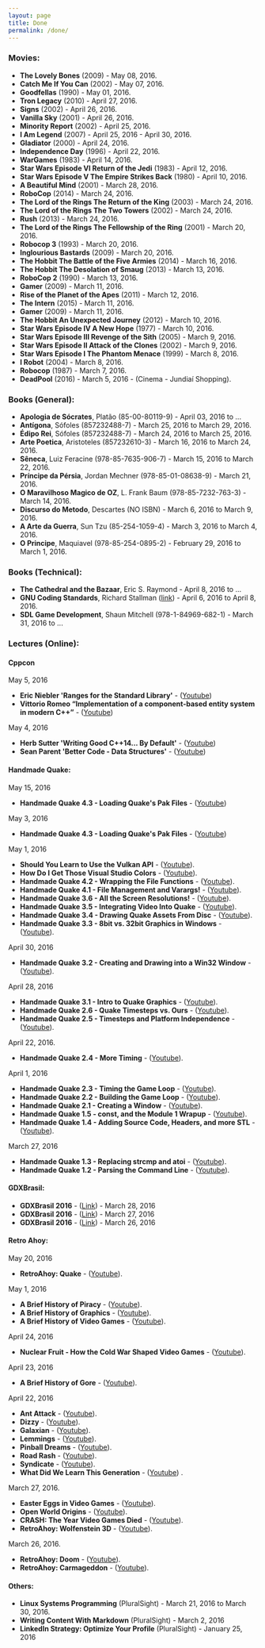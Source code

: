 ```yaml
---
layout: page
title: Done
permalink: /done/
---
```


<!-- ####################################################################### -->

### Movies:

* **The Lovely Bones**                                 (2009) - May   08, 2016.
* **Catch Me If You Can**                              (2002)  - May   07, 2016.
* **Goodfellas**                                       (1990) - May   01, 2016.
* **Tron Legacy**                                      (2010) - April 27, 2016.
* **Signs**                                            (2002) - April 26, 2016.
* **Vanilla Sky**                                      (2001) - April 26, 2016.
* **Minority Report**                                  (2002) - April 25, 2016. 
* **I Am Legend**                                      (2007) - April 25, 2016 - April 30, 2016.
* **Gladiator**                                        (2000) - April 24, 2016.
* **Independence Day**                                 (1996) - April 22, 2016.
* **WarGames**                                         (1983) - April 14, 2016.
* **Star Wars Episode VI Return of the Jedi**          (1983) - April 12, 2016.
* **Star Wars Episode V The Empire Strikes Back**      (1980) - April 10, 2016.
* **A Beautiful Mind**                                 (2001) - March 28, 2016.
* **RoboCop**                                          (2014) - March 24, 2016.
* **The Lord of the Rings The Return of the King**     (2003) - March 24, 2016.
* **The Lord of the Rings The Two Towers**             (2002) - March 24, 2016.
* **Rush**                                             (2013) - March 24, 2016.
* **The Lord of the Rings The Fellowship of the Ring** (2001) - March 20, 2016.
* **Robocop 3**                                        (1993) - March 20, 2016.
* **Inglourious Bastards**                             (2009) - March 20, 2016.
* **The Hobbit The Battle of the Five Armies**         (2014) - March 16, 2016.
* **The Hobbit The Desolation of Smaug**               (2013) - March 13, 2016.
* **RoboCop 2**                                        (1990) - March 13, 2016.
* **Gamer**                                            (2009) - March 11, 2016.
* **Rise of the Planet of the Apes**                   (2011) - March 12, 2016.
* **The Intern**                                       (2015) - March 11, 2016.
* **Gamer**                                            (2009) - March 11, 2016.
* **The Hobbit An Unexpected Journey**                 (2012) - March 10, 2016.
* **Star Wars Episode IV A New Hope**                  (1977) - March 10, 2016.
* **Star Wars Episode III Revenge of the Sith**        (2005) - March  9, 2016.
* **Star Wars Episode II Attack of the Clones**        (2002) - March  9, 2016.
* **Star Wars Episode I The Phantom Menace**           (1999) - March  8, 2016.
* **I Robot**                                          (2004) - March  8, 2016.
* **Robocop**                                          (1987) - March  7, 2016.
* **DeadPool**                                         (2016) - March  5, 2016 - (Cinema - Jundiaí Shopping).


<!-- ##################################################################### -->


### Books (General): 

* **Apologia de Sócrates**,       Platão         (85-00-80119-9)     - April 03, 2016 to ...
* **Antígona**,                   Sófoles        (857232488-7)       - March 25, 2016 to March 29, 2016.
* **Édipo Rei**,                  Sófoles        (857232488-7)       - March 24, 2016 to March 25, 2016.
* **Arte Poetica**,               Aristoteles    (857232610-3)       - March 16, 2016 to March 24, 2016.
* **Sêneca**,                     Luiz Feracine  (978-85-7635-906-7) - March 15, 2016 to March 22, 2016.
* **Príncipe da Pérsia**,         Jordan Mechner (978-85-01-08638-9) - March 21, 2016.
* **O Maravilhoso Magico de OZ**, L. Frank Baum  (978-85-7232-763-3) - March 14, 2016.
* **Discurso do Metodo**,         Descartes      (NO ISBN)           - March 6, 2016 to March 9, 2016.
* **A Arte da Guerra**,           Sun Tzu        (85-254-1059-4)     - March 3, 2016 to March 4, 2016.
* **O Principe**,                 Maquiavel      (978-85-254-0895-2) - February 29, 2016 to March 1, 2016.


<!-- ####################################################################### -->

### Books (Technical):

* **The Cathedral and the Bazaar**, Eric S. Raymond - April 8, 2016 to ...
* **GNU Coding Standards**, Richard Stallman 
([link](http://www.gnu.org/prep/standards/)) - April 6, 2016 to April 8, 2016.
* **SDL Game Development**, Shaun Mitchell (978-1-84969-682-1) - March 31, 2016 to ...


<!-- ####################################################################### -->

### Lectures (Online): 

#### Cppcon

May 5, 2016

* **Eric Niebler 'Ranges for the Standard Library'**                                   -  ([Youtube](https://www.youtube.com/watch?v=mFUXNMfaciE))
* **Vittorio Romeo “Implementation of a component-based entity system in modern C++”** -  ([Youtube](https://www.youtube.com/watch?v=NTWSeQtHZ9M))

May 4, 2016

* **Herb Sutter 'Writing Good C++14... By Default'** - ([Youtube](https://www.youtube.com/watch?v=hEx5DNLWGgA))
* **Sean Parent 'Better Code - Data Structures'**    - ([Youtube](https://www.youtube.com/watch?v=sWgDk-o-6ZE))


#### Handmade Quake:

May 15, 2016 

* **Handmade Quake 4.3 - Loading Quake's Pak Files** - ([Youtube](https://www.youtube.com/watch?v=pkfJzh2UYMI))

May 3, 2016

* **Handmade Quake 4.3 - Loading Quake's Pak Files** - ([Youtube](https://www.youtube.com/watch?v=pkfJzh2UYMI))

May 1, 2016

* **Should You Learn to Use the Vulkan API**                  - ([Youtube](https://www.youtube.com/watch?v=Ru_vjeun4gY)). 
* **How Do I Get Those Visual Studio Colors**                 - ([Youtube](https://www.youtube.com/watch?v=KyvwuEqEAQ4)). 
* **Handmade Quake 4.2 - Wrapping the File Functions**        - ([Youtube](https://www.youtube.com/watch?v=U6KE64I4EJ4)).
* **Handmade Quake 4.1 - File Management and Varargs!**       - ([Youtube](https://www.youtube.com/watch?v=w5bE4xoRWq4)).
* **Handmade Quake 3.6 - All the Screen Resolutions!**        - ([Youtube](https://www.youtube.com/watch?v=vuJL3ivq8Tw)).
* **Handmade Quake 3.5 - Integrating Video Into Quake**       - ([Youtube](https://www.youtube.com/watch?v=AQd83FRMeWY)).
* **Handmade Quake 3.4 - Drawing Quake Assets From Disc**     - ([Youtube](https://www.youtube.com/watch?v=_S-SsHeQv8g)).
* **Handmade Quake 3.3 - 8bit vs. 32bit Graphics in Windows** - ([Youtube](https://www.youtube.com/watch?v=aaQiZjAdWK4)).

April 30, 2016

* **Handmade Quake 3.2 - Creating and Drawing into a Win32 Window** - ([Youtube](https://www.youtube.com/watch?v=QkKbBEVsiBs)).

April 28, 2016

* **Handmade Quake 3.1 - Intro to Quake Graphics**             - ([Youtube](https://www.youtube.com/watch?v=1Q6Pa2WnJTk)).
* **Handmade Quake 2.6 - Quake Timesteps vs. Ours**            - ([Youtube](https://www.youtube.com/watch?v=c_-3jbl-IAU)).
* **Handmade Quake 2.5 - Timesteps and Platform Independence** - ([Youtube](https://www.youtube.com/watch?v=LrmWxqB7Nhk)).

April 22, 2016.

* **Handmade Quake 2.4 - More Timing** - ([Youtube](https://www.youtube.com/watch?v=x7IcLUkteYE)).

April 1, 2016

* **Handmade Quake 2.3 - Timing the Game Loop**                      - ([Youtube](https://www.youtube.com/watch?v=EyUM1dTUCyQ)).
* **Handmade Quake 2.2 - Building the Game Loop**                    - ([Youtube](https://www.youtube.com/watch?v=bAApnxQf2hI)).
* **Handmade Quake 2.1 - Creating a Window**                         - ([Youtube](https://www.youtube.com/watch?v=mkDsvnKq2p0)).
* **Handmade Quake 1.5 - const, and the Module 1 Wrapup**            - ([Youtube](https://www.youtube.com/watch?v=m8oHcJAB-xU)).
* **Handmade Quake 1.4 - Adding Source Code, Headers, and more STL** - ([Youtube](https://www.youtube.com/watch?v=piQQnWmHdCA)).

March 27, 2016

* **Handmade Quake 1.3 - Replacing strcmp and atoi** - ([Youtube](https://www.youtube.com/watch?v=_MAbRVrfkdU)).
* **Handmade Quake 1.2 - Parsing the Command Line**  - ([Youtube](https://www.youtube.com/watch?v=TdUszxsJ98A)).


#### GDXBrasil:

* **GDXBrasil 2016** - ([Link](http://www.gxbrazil.com/)) - March 28, 2016
* **GDXBrasil 2016** - ([Link](http://www.gxbrazil.com/)) - March 27, 2016
* **GDXBrasil 2016** - ([Link](http://www.gxbrazil.com/)) - March 26, 2016


#### Retro Ahoy:

May 20, 2016

* **RetroAhoy: Quake**  - ([Youtube](https://www.youtube.com/watch?v=OipJYWhMi3k)).

May 1, 2016

* **A Brief History of Piracy**      - ([Youtube](https://www.youtube.com/watch?=-EoQX7227Z4)).
* **A Brief History of Graphics**    - ([Youtube](https://www.youtube.com/watch?=-QyjyWUrHsFc)).
* **A Brief History of Video Games** - ([Youtube](https://www.youtube.com/watch?=-GoyGlyrYb9c)).

April 24, 2016

* **Nuclear Fruit - How the Cold War Shaped Video Games** - ([Youtube](https://www.youtube.com/watch?=15dxuAbTC0A)).

April 23, 2016

* **A Brief History of Gore** - ([Youtube](https://www.youtube.com/watch?=NRXigbgqtOc)).


April 22, 2016

* **Ant Attack**                        - ([Youtube](https://www.youtube.com/watch?=vzRb4v4EhyOU)).
* **Dizzy**                             - ([Youtube](https://www.youtube.com/watch?=vlZglToISw14)).
* **Galaxian**                          - ([Youtube](https://www.youtube.com/watch?=vxEaqhhjqxLA)).
* **Lemmings**                          - ([Youtube](https://www.youtube.com/watch?=vfbxyqeIylHE)).
* **Pinball Dreams**                    - ([Youtube](https://www.youtube.com/watch?=vGVCrXJVqGps)).
* **Road Rash**                         - ([Youtube](https://www.youtube.com/watch?=vnmbZ1MeCU6U)).
* **Syndicate**                         - ([Youtube](https://www.youtube.com/watch?=vTZviqVDyC-U)).
* **What Did We Learn This Generation** - ([Youtube](https://www.youtube.com/watch?=ki8CvB5hQu4)) .


March 27, 2016.

* **Easter Eggs in Video Games**       - ([Youtube](https://www.youtube.com/watch?v=Q6Sv4FVDnXQ)).
* **Open World Origins**               - ([Youtube](https://www.youtube.com/watch?v=EdV_2svrDVc)).
* **CRASH: The Year Video Games Died** - ([Youtube](https://www.youtube.com/watch?v=ikIeaCE3Ljc)).
* **RetroAhoy: Wolfenstein 3D**        - ([Youtube](https://www.youtube.com/watch?v=BSb87DC-PtA)).


March 26, 2016.

* **RetroAhoy: Doom**        - ([Youtube](https://www.youtube.com/watch?v=6A4-SVUHQYI)).
* **RetroAhoy: Carmageddon** - ([Youtube](https://www.youtube.com/watch?v=srLNtnyGy_U)).


#### Others: 

* **Linux Systems Programming** (PluralSight) - March 21, 2016 to March 30, 2016.
* **Writing Content With Markdown** (PluralSight) - March 2, 2016
* **LinkedIn Strategy: Optimize Your Profile** (PluralSight) - January 25, 2016

